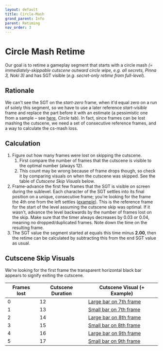 ```yaml
---
layout: default
title: Circle-Mash
grand_parent: Info
parent: Retiming
nav_order: 3
---
```


# Circle Mash Retime

Our goal is to retime a gameplay segment that starts with a circle mash *(= immediately-skippable cutscene outward circle wipe, e.g. all secrets, Pinna 3, Noki 3)* and has SGT visible (*e.g. secret-only retime from full-level*).

## Rationale
We can't see the SGT on the *start-zero* frame, when it'd equal zero on a run of solely this segment, so we have to use a later reference *start-visible* frame and replace the part before it with an estimate (a pessimistic one from a sample – see [here](https://tiny.cc/smsilretiming), *Circle* tab). In fact, since frames can be lost mashing the cutscene, we need a set of consecutive reference frames, and a way to calculate the cs-mash loss.

## Calculation
1. Figure out how many frames were lost on skipping the cutscene.
    1. First compare the number of frames that the cutscene is visible to the optimal number (always 12).
    2. This count may be wrong because of frame drops though, so check it by comparing visuals on when the cutscene was skipped. See the table of *Cutscene Skip Visuals* below.
2. Frame-advance the first few frames that the SGT is visible on screen during the sublevel. Each character of the SGT settles into its final position on a unique, consecutive frame; you're looking for the frame the 4th one from the left settles ([example](https://cdn.discordapp.com/attachments/529145099003887618/796977267409813524/unknown.png)). This is the reference frame for the start of the level assuming the cutscene skip was optimal. If it wasn't, advance the level backwards by the number of frames lost on the skip. Make sure that the timer always decreases by 0.03 or 0.04, meaning no dropped/duplicated frames. Note down the time on the resulting frame.
3. The SGT value the segment started at equals this time minus **2.00**, then the retime can be calculated by subtracting this from the end SGT value as usual.

## Cutscene Skip Visuals
We're looking for the first frame the transparent horizontal black bar appears to signify exiting the cutscene.

| Frames lost | Cutscene Duration | Cutscene Visual (+ Example) |
| - | - | - |
| 0 | 12 | [Large bar on 7th frame](https://youtu.be/KB3l5qn4ntA) |
| 1 | 13 | [Small bar on 7th frame](https://youtu.be/k1f7S9DGbT0) |
| 2 | 14 | [Large bar on 8th frame](https://youtu.be/sa6u4O9MT1M) |
| 3 | 15 | [Small bar on 8th frame](https://youtu.be/PQ6MSkcvy4I?t=32) |
| 4 | 16 | [Large bar on 9th frame](https://youtu.be/fBxF26ke1a8?t=52) |
| 5 | 17 | [Small bar on 9th frame](https://youtu.be/gKxrYjtW2uU) |
